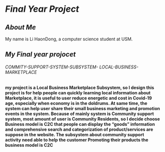 # **_Final Year Project_**


## ***About Me*** 
My name is Li HaonDong, a computer science student at USM. 

## ***My Final year projocet***

###### COMMITY-SUPPORT-SYSTEM-SUBSYSTEM- LOCAL-BUSINESS-MARKETPLACE
   
   **my project is a Local Business Marketplace Subsystem, so I design this project is for help people can quickly learning local information about Marketplace, it is useful to user reduce energetic and cost in Covid-19 age, especially when economy is in the doldrums. At same time, the system can help user share their small business marketing and promotion events in the system.
    Because of mainly system is Community support system, most amount of user is Community Residents, so I decide choose Business model is C2C that people can display the “goods” information and comprehensive search and categorization of product/services are suppose in the website. 
      The subsystem about community support activity need able to help the customer Promoting their products the business model is C2C** 
